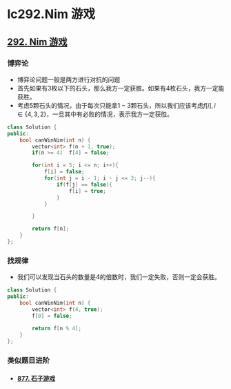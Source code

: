 # lc292.Nim 游戏




## [292. Nim 游戏](https://leetcode-cn.com/problems/nim-game/)

### 博弈论

+ 博弈论问题一般是两方进行对抗的问题
+ 首先如果有3枚以下的石头，那么我方一定获胜。如果有4枚石头，我方一定能获胜。
+ 考虑5颗石头的情况，由于每次只能拿$1-3$颗石头，所以我们应该考虑$f[i],i \in \{4,3,2\}$，一旦其中有必败的情况，表示我方一定获胜。

``` cpp
class Solution {
public:
    bool canWinNim(int n) {
        vector<int> f(n + 1, true);
        if(n >= 4)  f[4] = false;

        for(int i = 5; i <= n; i++){
            f[i] = false;
            for(int j = i - 1; i - j <= 3; j--){
                if(f[j] == false){
                    f[i] = true;
                }
            }

        }

        return f[n];
    }
};
```

### 找规律

+ 我们可以发现当石头的数量是4的倍数时，我们一定失败，否则一定会获胜。

``` cpp
class Solution {
public:
    bool canWinNim(int n) {
        vector<int> f(4, true);
        f[0] = false;
        
        return f[n % 4];
    }
};
```

### 类似题目进阶

+ #### [877. 石子游戏](https://leetcode-cn.com/problems/stone-game/)


